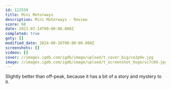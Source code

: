 ```yaml
---
id: 122559
title: Mini Motorways
description: Mini Motorways - Review
score: 60
date: 2021-07-14T00:00:00.000Z
completed: true
goty: []
modified_date: 2024-08-16T00:00:00.000Z
screenshots: []
videos: []
cover: //images.igdb.com/igdb/image/upload/t_cover_big/co2p9v.jpg
image: //images.igdb.com/igdb/image/upload/t_screenshot_huge/sc7c84.jpg
---
```

Slightly better than off-peak, because it has a bit of a story and mystery to it.